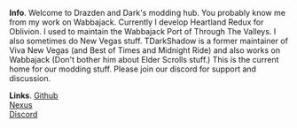__**Info**__. 
Welcome to Drazden and Dark's modding hub. You probably know me from my work on Wabbajack. Currently I develop Heartland Redux for Oblivion. I used to maintain the Wabbajack Port of Through The Valleys. I also sometimes do New Vegas stuff. TDarkShadow is a former maintainer of Viva New Vegas (and Best of Times and Midnight Ride) and also works on Wabbajack (Don't bother him about Elder Scrolls stuff.) This is the current home for our modding stuff. Please join our discord for support and discussion.  

__**Links**__. 
[Github](https://github.com/DrazDarkModdingHub)  
[Nexus](https://www.nexusmods.com/users/42305265?tab=about+me)  
[Discord](https://discord.gg/UCgHPE839E)  

